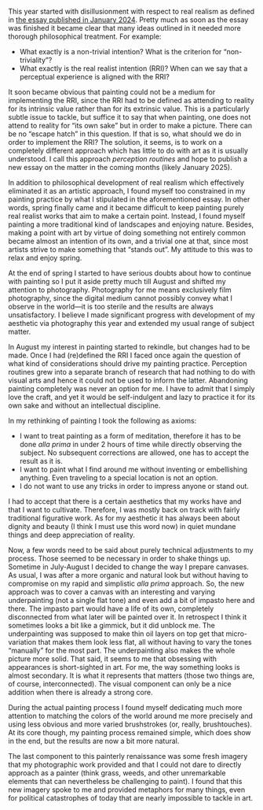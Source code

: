 This year started with disillusionment with respect to real realism as
defined in [the essay published in January 2024](/essay/real-realism.html).
Pretty much as soon as the essay was finished it became clear that many
ideas outlined in it needed more thorough philosophical treatment. For
example:

* What exactly is a non-trivial intention? What is the criterion for
  “non-triviality”?
* What exactly is the real realist intention (RRI)? When can we say that a
  perceptual experience is aligned with the RRI?

It soon became obvious that painting could not be a medium for implementing
the RRI, since the RRI had to be defined as attending to reality for its
intrinsic value rather than for its extrinsic value. This is a particularly
subtle issue to tackle, but suffice it to say that when painting, one does
not attend to reality for “its own sake” but in order to make a picture.
There can be no “escape hatch” in this question. If that is so, what should
we do in order to implement the RRI? The solution, it seems, is to work on a
completely different approach which has little to do with art as it is
usually understood. I call this approach *perception routines* and hope to
publish a new essay on the matter in the coming months (likely January
2025).

In addition to philosophical development of real realism which effectively
eliminated it as an artistic approach, I found myself too constrained in my
painting practice by what I stipulated in the aforementioned essay. In other
words, spring finally came and it became difficult to keep painting purely
real realist works that aim to make a certain point. Instead, I found myself
painting a more traditional kind of landscapes and enjoying nature. Besides,
making a point with art by virtue of doing something not entirely common
became almost an intention of its own, and a trivial one at that, since most
artists strive to make something that “stands out”. My attitude to this was
to relax and enjoy spring.

At the end of spring I started to have serious doubts about how to continue
with painting so I put it aside pretty much till August and shifted my
attention to photography. Photography for me means exclusively film
photography, since the digital medium cannot possibly convey what I observe
in the world—it is too sterile and the results are always unsatisfactory. I
believe I made significant progress with development of my aesthetic via
photography this year and extended my usual range of subject matter.

In August my interest in painting started to rekindle, but changes had to be
made. Once I had (re)defined the RRI I faced once again the question of what
kind of considerations should drive my painting practice. Perception
routines grew into a separate branch of research that had nothing to do with
visual arts and hence it could not be used to inform the latter. Abandoning
painting completely was never an option for me. I have to admit that I
simply love the craft, and yet it would be self-indulgent and lazy to
practice it for its own sake and without an intellectual discipline.

In my rethinking of painting I took the following as axioms:

* I want to treat painting as a form of meditation, therefore it has to be
  done *alla prima* in under 2 hours of time while directly observing the
  subject. No subsequent corrections are allowed, one has to accept the
  result as it is.
* I want to paint what I find around me without inventing or embellishing
  anything. Even traveling to a special location is not an option.
* I do not want to use any tricks in order to impress anyone or stand out.

I had to accept that there is a certain aesthetics that my works have and
that I want to cultivate. Therefore, I was mostly back on track with fairly
traditional figurative work. As for my aesthetic it has always been about
dignity and beauty (I think I must use this word now) in quiet mundane
things and deep appreciation of reality.

Now, a few words need to be said about purely technical adjustments to my
process. Those seemed to be necessary in order to shake things up. Sometime
in July-August I decided to change the way I prepare canvases. As usual, I
was after a more organic and natural look but without having to compromise
on my rapid and simplistic *alla prima* approach. So, the new approach was
to cover a canvas with an interesting and varying underpainting (not a
single flat tone) and even add a bit of impasto here and there. The impasto
part would have a life of its own, completely disconnected from what later
will be painted over it. In retrospect I think it sometimes looks a bit like
a gimmick, but it did unblock me. The underpainting was supposed to make
thin oil layers on top get that micro-variation that makes them look less
flat, all without having to vary the tones “manually” for the most part. The
underpainting also makes the whole picture more solid. That said, it seems
to me that obsessing with appearances is short-sighted in art. For me, the
way something looks is almost secondary. It is what it represents that
matters (those two things are, of course, interconnected). The visual
component can only be a nice addition when there is already a strong core.

During the actual painting process I found myself dedicating much more
attention to matching the colors of the world around me more precisely and
using less obvious and more varied brushstrokes (or, really, brushtouches).
At its core though, my painting process remained simple, which does show in
the end, but the results are now a bit more natural.

The last component to this painterly renaissance was some fresh imagery that
my photographic work provided and that I could not dare to directly approach
as a painter (think grass, weeds, and other unremarkable elements that can
nevertheless be challenging to paint). I found that this new imagery spoke
to me and provided metaphors for many things, even for political
catastrophes of today that are nearly impossible to tackle in art.
